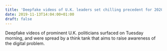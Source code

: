 ```yaml
---
title: 'Deepfake videos of U.K. leaders set chilling precedent for 2020 U.S. election'
date: 2019-11-13T14:04:00+01:00
draft: false
---
```


Deepfake videos of prominent U.K. politicians surfaced on Tuesday morning, and were spread by a think tank that aims to raise awareness of the digital problem.